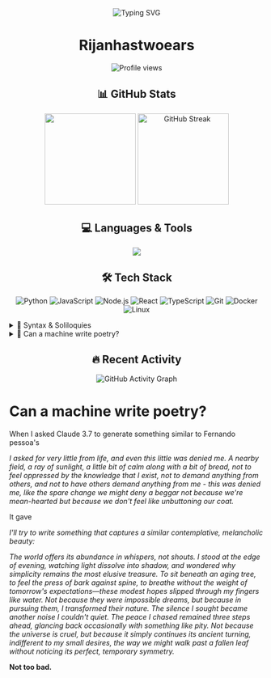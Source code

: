 <div align="center">

<img src="https://readme-typing-svg.herokuapp.com?font=Fira+Code&pause=1000&color=6B46C1&center=true&vCenter=true&width=435&lines=Hi%2C+there+%F0%9F%91%8B;Welcome+to+my+GitHub+profile;Syntax+%26+Soliloquies" alt="Typing SVG" />

<h1 align="center">Rijanhastwoears</h1>

<p align="center">
  <img src="https://komarev.com/ghpvc/?username=Rijanhastwoears&label=Profile%20views&color=0e75b6&style=flat" alt="Profile views" />
</p>

</div>

<!-- GitHub Stats Section -->
<div align="center">
  <h2>📊 GitHub Stats</h2>
  <img height="180em" src="https://github-readme-stats.vercel.app/api?username=Rijanhastwoears&show_icons=true&theme=tokyonight&include_all_commits=true&count_private=true"/>
  <img height="180em" src="https://github-readme-streak-stats.herokuapp.com/?user=Rijanhastwoears&theme=tokyonight" alt="GitHub Streak" />
</div>

<!-- Languages Section -->
<div align="center">
  <h2>💻 Languages & Tools</h2>
  <img src="https://github-readme-stats.vercel.app/api/top-langs/?username=Rijanhastwoears&layout=compact&theme=tokyonight&langs_count=8"/>
</div>

<!-- Tech Stack Badges -->
<div align="center">
  <h2>🛠️ Tech Stack</h2>
  <p>
    <img src="https://img.shields.io/badge/Python-3776AB?style=for-the-badge&logo=python&logoColor=white" alt="Python"/>
    <img src="https://img.shields.io/badge/JavaScript-F7DF1E?style=for-the-badge&logo=javascript&logoColor=black" alt="JavaScript"/>
    <img src="https://img.shields.io/badge/Node.js-339933?style=for-the-badge&logo=nodedotjs&logoColor=white" alt="Node.js"/>
    <img src="https://img.shields.io/badge/React-61DAFB?style=for-the-badge&logo=react&logoColor=black" alt="React"/>
    <img src="https://img.shields.io/badge/TypeScript-007ACC?style=for-the-badge&logo=typescript&logoColor=white" alt="TypeScript"/>
    <img src="https://img.shields.io/badge/Git-F05032?style=for-the-badge&logo=git&logoColor=white" alt="Git"/>
    <img src="https://img.shields.io/badge/Docker-2496ED?style=for-the-badge&logo=docker&logoColor=white" alt="Docker"/>
    <img src="https://img.shields.io/badge/Linux-FCC624?style=for-the-badge&logo=linux&logoColor=black" alt="Linux"/>
  </p>
</div>

<!-- Poetry Section -->
<details>
<summary>📖 Syntax & Soliloquies</summary>

There is a pleasure in the pathless scripts,
Where logic flows through functions, briefly writ,
There is serenity in parsing bits,
Where data streams do gracefully emit.

There is a rapture in the lonely shell,
Where keystrokes dance like raindrops in the night,
Each command a story it could tell,
Of problems solved and code that runs just right.

There dwells vim, where none intrudes, save those
Who court the terminal with practiced hand,
Through deep recursions where the program flows,
Like ancient spells few users understand.

By the deep stacks, and methods in their call:
I love not GUI the less, but CLI more,
For from these dark screens, bright solutions fall,
Like stars that guide ships sailing far from shore.

From this ascii art that greets my sight,
To man pages that light the coder's way,
Here in this realm of pure black and white,
I find the peace that colors can't convey.

</details>

<!-- Poetry Reflection -->
<details>
<summary>🤖 Can a machine write poetry?</summary>

When I asked Claude 3.7 to generate something similar to Fernando pessoa's

*I asked for very little from life, and even this little was denied me. A nearby field, a ray of sunlight, a little bit of calm along with a bit of bread, not to feel oppressed by the knowledge that I exist, not to demand anything from others, and not to have others demand anything from me - this was denied me, like the spare change we might deny a beggar not because we're mean-hearted but because we don't feel like unbuttoning our coat.*

It gave

*I'll try to write something that captures a similar contemplative, melancholic beauty:*

*The world offers its abundance in whispers, not shouts. I stood at the edge of evening, watching light dissolve into shadow, and wondered why simplicity remains the most elusive treasure. To sit beneath an aging tree, to feel the press of bark against spine, to breathe without the weight of tomorrow's expectations—these modest hopes slipped through my fingers like water. Not because they were impossible dreams, but because in pursuing them, I transformed their nature. The silence I sought became another noise I couldn't quiet. The peace I chased remained three steps ahead, glancing back occasionally with something like pity. Not because the universe is cruel, but because it simply continues its ancient turning, indifferent to my small desires, the way we might walk past a fallen leaf without noticing its perfect, temporary symmetry.*

**Not too bad.**

</details>

<!-- Recent Activity -->
<div align="center">
  <h2>🔥 Recent Activity</h2>
  <img src="https://github-readme-activity-graph.vercel.app/graph?username=Rijanhastwoears&theme=tokyo-night&hide_border=true" alt="GitHub Activity Graph"/>
</div>

# Can a machine write poetry?  

When I asked Claude 3.7 to generate something similar to Fernando pessoa's
 

*I asked for very little from life, and even this little was denied me. A nearby field, a ray of sunlight, a little bit of calm along with a bit of bread, not to feel oppressed by the knowledge that I exist, not to demand anything from others, and not to have others demand anything from me - this was denied me, like the spare change we might deny a beggar not because we're mean-hearted but because we don't feel like unbuttoning our coat.*

It gave

*I'll try to write something that captures a similar contemplative, melancholic beauty:*

*The world offers its abundance in whispers, not shouts. I stood at the edge of evening, watching light dissolve into shadow, and wondered why simplicity remains the most elusive treasure. To sit beneath an aging tree, to feel the press of bark against spine, to breathe without the weight of tomorrow's expectations—these modest hopes slipped through my fingers like water. Not because they were impossible dreams, but because in pursuing them, I transformed their nature. The silence I sought became another noise I couldn't quiet. The peace I chased remained three steps ahead, glancing back occasionally with something like pity. Not because the universe is cruel, but because it simply continues its ancient turning, indifferent to my small desires, the way we might walk past a fallen leaf without noticing its perfect, temporary symmetry.*

**Not too bad.**

